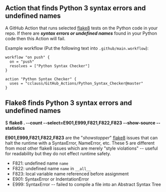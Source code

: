 ## Action that finds Python 3 syntax errors and undefined names
A GitHub Action that runs selected [flake8](http://flake8.pycqa.org) tests on the Python code in your repo.
If there are ___syntax errors or undefined names___ found in your Python code then this Action will fail.

Example workflow (Put the following text into `.github/main.workflow`):
```
workflow "on push" {
  on = "push"
  resolves = ["Python Syntax Checker"]
}

action "Python Syntax Checker" {
  uses = "cclauss/GitHub_Actions/Python_Syntax_Checker@master"
}
```
## Flake8 finds Python 3 syntax errors and undefined names
$ __flake8 . --count --select=E901,E999,F821,F822,F823 --show-source --statistics__

__E901,E999,F821,F822,F823__ are the "_showstopper_" [flake8](http://flake8.pycqa.org) issues that can halt the runtime with a SyntaxError, NameError, etc. These 5 are different from most other flake8 issues which are merely "style violations" -- useful for readability but they do not effect runtime safety.
* F821: undefined name `name`
* F822: undefined name `name` in `__all__`
* F823: local variable name referenced before assignment
* E901: SyntaxError or IndentationError
* E999: SyntaxError -- failed to compile a file into an Abstract Syntax Tree
